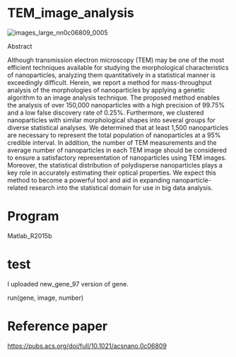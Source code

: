 # TEM_image_analysis

![images_large_nn0c06809_0005](https://github.com/carryer123/TEM_image/assets/13994361/258df20f-e5e7-4037-b889-1b5507d59e40)

Abstract

Although transmission electron microscopy (TEM) may be one of the most efficient techniques available for studying the morphological characteristics of nanoparticles, analyzing them quantitatively in a statistical manner is exceedingly difficult. Herein, we report a method for mass-throughput analysis of the morphologies of nanoparticles by applying a genetic algorithm to an image analysis technique. The proposed method enables the analysis of over 150,000 nanoparticles with a high precision of 99.75% and a low false discovery rate of 0.25%. Furthermore, we clustered nanoparticles with similar morphological shapes into several groups for diverse statistical analyses. We determined that at least 1,500 nanoparticles are necessary to represent the total population of nanoparticles at a 95% credible interval. In addition, the number of TEM measurements and the average number of nanoparticles in each TEM image should be considered to ensure a satisfactory representation of nanoparticles using TEM images. Moreover, the statistical distribution of polydisperse nanoparticles plays a key role in accurately estimating their optical properties. We expect this method to become a powerful tool and aid in expanding nanoparticle-related research into the statistical domain for use in big data analysis.

# Program

Matlab_R2015b

# test

I uploaded new_gene_97 version of gene.

run(gene, image, number)


# Reference paper

https://pubs.acs.org/doi/full/10.1021/acsnano.0c06809
